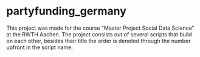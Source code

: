 # partyfunding_germany


This project was made for the course "Master Project Social Data Science" at the RWTH Aachen.
The project consists out of several scripts that build on each other, besides their title the order is denoted through the number upfront in the script name. 
